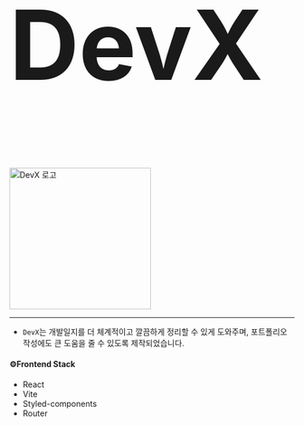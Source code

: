 <h1 style="font-size: 170px;" >DevX</h1>
<img src="https://github.com/user-attachments/assets/b6fa65bd-efe2-4fe7-9cda-8bd84989cfda" alt="DevX 로고" style="width:250px; height:250px; " />

<hr style="border:none" />

- `DevX`는 개발일지를 더 체계적이고 깔끔하게 정리할 수 있게 도와주며, 포트폴리오 작성에도 큰 도움을 줄 수 있도록 제작되었습니다.

<h4>⚙️Frontend Stack</h4>

- React
- Vite
- Styled-components
- Router

